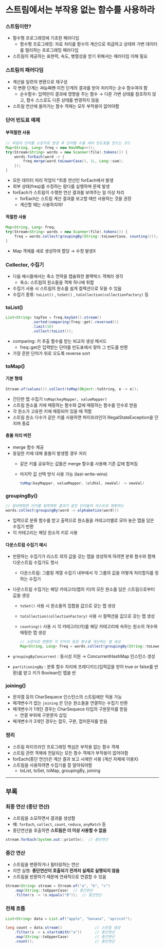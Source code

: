 # 스트림에서는 부작용 없는 함수를 사용하라

### 스트림이란?

- 함수형 프로그래밍에 기초한 패러다임
    - 함수형 프로그래밍: 자료 처리를 함수의 계산으로 취급하고 상태와 가변 데이터를 멀리하는 프로그래밍 패러다임
- 스트림이 제공하는 표현력, 속도, 병렬성을 얻기 위해서는 패러다임 이해 필요

### 스트림의 패러다임

- 계산을 일련의 변환으로 재구성
- 각 변환 단계는 ~~가능하면~~ 이전 단계의 결과를 받아 처리하는 순수 함수여야 함
    - 순수함수: 입력만이 결과에 영향을 주는 함수 → 다른 가변 상태를 참조하지 않고, 함수 스스로도 다른 상태를 변경하지 않음
- 스트림 연산에 들어가는 함수 객체는 모두 부작용이 없어야함

### 단어 빈도표 예제

#### 부적절한 사용

```java
// 파일의 단어를 소문자로 변경 후 단어별 수를 세어 빈도표를 만드는 코드
Map<String, Long> freq = new HashMap<>();
try(Stream<String> words = new Scanner(file).tokens()) {
	words.forEach(word -> {
		freq.merge(word.toLowerCase(), 1L, Long::sum);
	});
}
```

- 모든 데이터 처리 작업이 *최종 연산인 forEach에서 발생
- 외부 상태(freq)를 수정하는 람다를 실행하며 문제 발생
- forEach가 스트림이 수행한 연산 결과를 보여주는 일 이상 처리
    - forEach는 스트림 계산 결과를 보고할 때만 사용하는 것을 권장
    - 계산할 때는 사용하지마!

#### 적절한 사용

```java
Map<String, Long> freq;
try(Stream<String> words = new Scanner(file).tokens()) {
	freq = words.collect(groupingBy(String::toLowerCase, counting()));
}
```

- Map 객체를 새로 생성하여 할당 → 수정 발생X

### Collector, 수집기

- 다음 예시들에서는 축소 전략을 캡슐화한 블랙박스 객체라 생각
    - 축소: 스트림의 원소들을 객체 하나에 취합
- 수집기 사용 시 스트림의 원소를 쉽게 컬렉션으로 모을 수 있음
- 수집기 종류: `toList()` , `toSet()` , `toCollection(collectionFactory)` 등

### toList()

```java
List<String> topTen = freq.keySet().stream()
            .sorted(comparing(freq::get).reversed())
            .limit(10)
            .collect(toList());
```

- comparing: 키 추출 함수를 받는 비교자 생성 메서드
    - freq::get은 입력받는 단어를 빈도표에서 찾아 그 빈도를 반환
- 가장 흔한 단어가 위로 오도록 reverse sort

### toMap()

#### 기본 형태

```java
Stream.of(values()).collect(toMap(Object::toString, e -> e));
```

- 간단한 맵 수집기 `toMap(keyMapper, valueMapper)`
- 스트림 원소를 키에 매핑하는 함수와 값에 매핑하는 함수를 인수로 받음
- 각 원소가 고유한 키에 매핑되어 있을 때 적합
- 스트림 원소 다수가 같은 키를 사용하면 파이프라인이 IllegalStateException을 던지며 종료

#### 충돌 처리 버전

- merge 함수 제공
- 동일한 키에 대해 충돌이 발생할 경우 처리
    - 같은 키를 공유하는 값들은 merge 함수를 사용해 기존 값에 합쳐짐
    - 마지막 값 선택 방식 사용 가능 (last-write-wins)
        
        ```java
        toMap(keyMapper, valueMapper, (oldVal, newVal) -> newVal)
        ```
        

### groupingBy()

```java
// 알바벳화한 단어를 알파벳화 결과가 같은 단어들의 리스트로 매핑하는 
words.collect(groupingBy(word -> alphabetize(word)))
```

- 입력으로 분류 함수를 받고 출력으로 원소들을 카테고리별로 모아 놓은 맵을 담은 수집기 반환
- 이 카테고리는 해당 원소의 키로 사용

#### 다운스트림 수집기 예시

- 반환하는 수집기가 리스트 외의 값을 갖는 맵을 생성하게 하려면 분류 함수와 함께 다운스트림 수집기도 명시
    - 다운스트림: 그룹핑 계열 수집기 내부에서 각 그룹의 값을 어떻게 처리할지를 정하는 수집기
- 다운스트림 수집기는 해당 카테고리(맵의 키)의 모든 원소를 담은 스트림으로부터 값을 생성
    - `toSet()` 사용 시 원소들의 집합을 값으로 갖는 맵 생성
    - `toCollection(collectionFactory)` 사용 시 컬렉션을 값으로 갖는 맵 생성
    - `counting()` 사용 시 각 카테고리(키)를 해당 카테고리에 속하는 원소의 개수와 매핑한 맵 생성
        
        ```java
        // 소문자로 변환한 각 단어의 등장 횟수를 계산하는 맵 생성
        Map<String, Long> freq = words.collect(groupingBy(String::toLowerCase, counting()));
        ```
        
- `groupingByConcurrent` : 동시성 지원 → ConcurrentHashMap 인스턴스 생성
- `partitioningBy` : 분류 함수 자리에 프레디키드(입력값을 받아 true or false를 반환)를 받고 키가 Boolean인 맵을 반

### joining()

- 문자열 등의 CharSequece 인스턴스의 스트림에만 적용 가능
- 매개변수가 없는 `joining` 은 단순 원소들을 연결하는 수집기 반환
- 매개변수가 1개인 경우는 CharSequece 타입의 구분문자를 받음
    - 연결 부위에 구분문자 삽입
- 매개변수가 3개인 경우는 접두, 구분, 접미문자를 받음

### 정리

- 스트림 파이프라인 프로그래밍 핵심은 부작용 없는 함수 객체
- 스트림 관련 객체에 전달되는 모든 함수 객체가 부작용이 없어야함
- forEach(종단 연산)은 계산 결과 보고 시에만 사용 (계산 자체에 이용X)
- 스트림을 사용하려면 수집기를 잘 알아둬야함
    - toList, toSet, toMap, groupingBy, joining

---

## 부록

### 최종 연산 (종단 연산)

- 스트림을 소모하면서 결과를 생성함
- 예: `forEach`, `collect`, `count`, `reduce`, `anyMatch` 등
- 종단연산을 호출하면 **스트림은 더 이상 사용할 수 없음**

```java
stream.forEach(System.out::println);  // 종단연산
```

### 중간 연산

- 스트림을 변환하거나 필터링하는 연산
- 지연 실행: **종단연산이 호출되기 전까지 실제로 실행되지 않음**
- 스트림을 반환하기 때문에 연쇄적으로 연결할 수 있음

```java
Stream<String> stream = Stream.of("a", "b", "c")
    .map(String::toUpperCase)  // 중간연산
    .filter(s -> !s.equals("B"));  // 중간연산
```

### 전체 흐름

```java
List<String> data = List.of("apple", "banana", "apricot");

long count = data.stream()               // 스트림 생성
    .filter(s -> s.startsWith("a"))      // 중간연산
    .map(String::toUpperCase)            // 중간연산
    .count();                            // 종단연산
```
